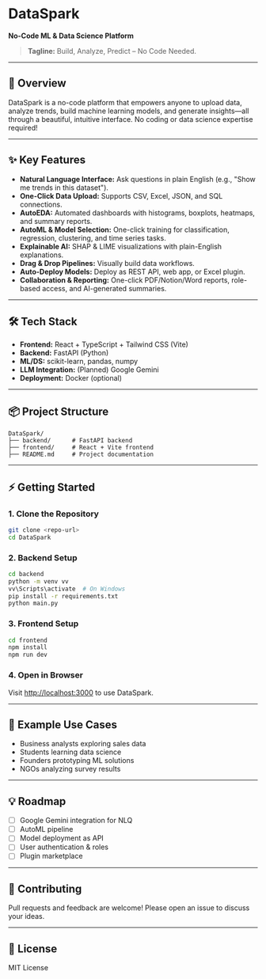 # DataSpark

**No-Code ML & Data Science Platform**

> **Tagline:** Build, Analyze, Predict – No Code Needed.

---

## 🚀 Overview
DataSpark is a no-code platform that empowers anyone to upload data, analyze trends, build machine learning models, and generate insights—all through a beautiful, intuitive interface. No coding or data science expertise required!

---

## ✨ Key Features
- **Natural Language Interface:** Ask questions in plain English (e.g., "Show me trends in this dataset").
- **One-Click Data Upload:** Supports CSV, Excel, JSON, and SQL connections.
- **AutoEDA:** Automated dashboards with histograms, boxplots, heatmaps, and summary reports.
- **AutoML & Model Selection:** One-click training for classification, regression, clustering, and time series tasks.
- **Explainable AI:** SHAP & LIME visualizations with plain-English explanations.
- **Drag & Drop Pipelines:** Visually build data workflows.
- **Auto-Deploy Models:** Deploy as REST API, web app, or Excel plugin.
- **Collaboration & Reporting:** One-click PDF/Notion/Word reports, role-based access, and AI-generated summaries.

---

## 🛠️ Tech Stack
- **Frontend:** React + TypeScript + Tailwind CSS (Vite)
- **Backend:** FastAPI (Python)
- **ML/DS:** scikit-learn, pandas, numpy
- **LLM Integration:** (Planned) Google Gemini
- **Deployment:** Docker (optional)

---

## 📦 Project Structure
```
DataSpark/
├── backend/      # FastAPI backend
├── frontend/     # React + Vite frontend
├── README.md     # Project documentation
```

---

## ⚡ Getting Started

### 1. Clone the Repository
```bash
git clone <repo-url>
cd DataSpark
```

### 2. Backend Setup
```bash
cd backend
python -m venv vv
vv\Scripts\activate  # On Windows
pip install -r requirements.txt
python main.py
```

### 3. Frontend Setup
```bash
cd frontend
npm install
npm run dev
```

### 4. Open in Browser
Visit [http://localhost:3000](http://localhost:3000) to use DataSpark.

---

## 🧩 Example Use Cases
- Business analysts exploring sales data
- Students learning data science
- Founders prototyping ML solutions
- NGOs analyzing survey results

---

## 💡 Roadmap
- [ ] Google Gemini integration for NLQ
- [ ] AutoML pipeline
- [ ] Model deployment as API
- [ ] User authentication & roles
- [ ] Plugin marketplace

---

## 🤝 Contributing
Pull requests and feedback are welcome! Please open an issue to discuss your ideas.

---

## 📄 License
MIT License